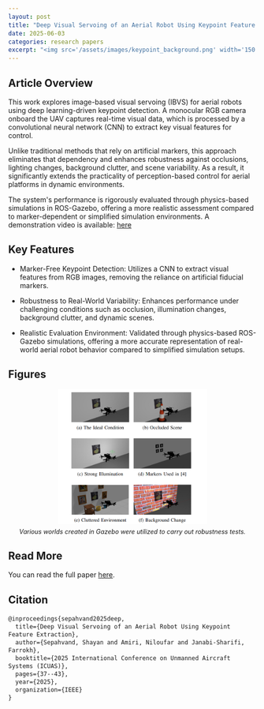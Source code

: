 ```yaml
---
layout: post
title: "Deep Visual Servoing of an Aerial Robot Using Keypoint Feature Extraction"
date: 2025-06-03
categories: research papers
excerpt: "<img src='/assets/images/keypoint_background.png' width='150' style='border-radius: 0px;'>"
---
```


## Article Overview

This work explores image-based visual servoing (IBVS) for aerial robots using deep learning-driven keypoint detection. A monocular RGB camera onboard the UAV captures real-time visual data, which is processed by a convolutional neural network (CNN) to extract key visual features for control.

Unlike traditional methods that rely on artificial markers, this approach eliminates that dependency and enhances robustness against occlusions, lighting changes, background clutter, and scene variability. As a result, it significantly extends the practicality of perception-based control for aerial platforms in dynamic environments.

The system's performance is rigorously evaluated through physics-based simulations in ROS-Gazebo, offering a more realistic assessment compared to marker-dependent or simplified simulation environments.
A demonstration video is available: [here](https://youtu.be/Dd2Her8Ly-E)

## Key Features

- Marker-Free Keypoint Detection: Utilizes a CNN to extract visual features from RGB images, removing the reliance on artificial fiducial markers.

- Robustness to Real-World Variability: Enhances performance under challenging conditions such as occlusion, illumination changes, background clutter, and dynamic scenes.

- Realistic Evaluation Environment: Validated through physics-based ROS-Gazebo simulations, offering a more accurate representation of real-world aerial robot behavior compared to simplified simulation setups.

## Figures

<div style="text-align: center;">
  <img src="/assets/images/keypoint_background.png" alt="Various worlds created in Gazebo were utilized to
carry out robustness tests." style="width:60%; border-radius: 0px;">
  <p style="font-style: italic; font-size: 0.9em; margin-top: 5px;">Various worlds created in Gazebo were utilized to
carry out robustness tests.</p>
</div>


## Read More

You can read the full paper [here](https://doi.org/10.1109/ICUAS65942.2025.11007902).

## Citation

```text
@inproceedings{sepahvand2025deep,
  title={Deep Visual Servoing of an Aerial Robot Using Keypoint Feature Extraction},
  author={Sepahvand, Shayan and Amiri, Niloufar and Janabi-Sharifi, Farrokh},
  booktitle={2025 International Conference on Unmanned Aircraft Systems (ICUAS)},
  pages={37--43},
  year={2025},
  organization={IEEE}
}
```